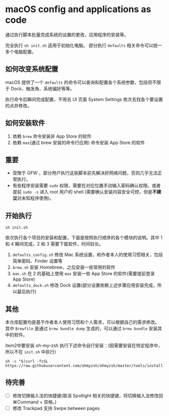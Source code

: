 # macOS config and applications as code

通过执行脚本批量完成系统的设置的更改，应用程序的安装等。

完全执行 `sh init.sh` 适用于初始化电脑。
部分执行 `defaults` 相关命令可以统一多个电脑配置。

## 如何改变系统配置

macOS 提供了一个 `defaults` 的命令可以查询和配置各个系统参数，包括但不限于 Dock、触发角、系统偏好等等。

执行命令后瞬间完成配置，不用去 UI 页面 System Settings 依次去找各个要设置的点并修改。

## 如何安装软件

1. 依赖 `brew` 命令安装非 App Store 的软件
2. 依赖 `mas`(通过 brew 安装的命令行应用) 命令安装 App Store 的软件

## 重要

- 受限于 GFW ，部分用户执行这些脚本前先解决好网络问题，否则几乎无法正常执行。
- 有些程序安装需要 `sudo` 权限，需要在对应位置手动输入密码确认权限。或者提前 `sudo -s` 进入 root 用户的 shell (需要确认安装内容安全可控，但是**不建议**对未知程序使用)。


## 开始执行

```shell
sh init.sh
```

依次执行各个项目的安装和配置，下面是按照执行顺序的各个模块的说明。其中 1 和 4 瞬间完成，2 和 3 需要下载软件，时间较长。

1. `defaults_config.sh` 修改 Mac 系统设置，和作者本人的使用习惯相关，包括简单密码、Finder 设置等
2. `brew.sh` 安装 Homebrew，之后安装一些常用的软件
3. `mas.sh` 在 2 的基础上使用 `mas` 安装一些 App Store 的软件(需要提前登录 App Store)
4. `defaults_dock.sh` 修改 Dock 设置(部分设置依赖上述步骤应用安装完成，所以最后执行)

## 其他

本仓库配置均是基于作者本人使用习惯和个人需求，可以根据自己的需求修改。
其中 `Brewfile` 是通过 `brew bundle dump` 生成的，可以通过 `brew bundle` 安装其中的软件。

item2中要安装 oh-my-zsh 执行下述命令自行安装：(因需要安装在特定程序中，所以不在 `init.sh` 中执行)

```shell
sh -c "$(curl -fsSL https://raw.githubusercontent.com/ohmyzsh/ohmyzsh/master/tools/install.sh)"
```

## 待完善

- [ ] 修改切换输入法的快捷键(取消 Spotlight 相关的快捷键，将切换输入法修改回 ⌘Command + 空格。)
- [ ] 修改 Trackpad 支持 Swipe between pages